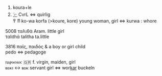 1. koura+le  
2. [𓅫](𓅫) CvrL  ⇔ quirlig  
𐀒 𐀷 ko-wa korfa (>koure, kore) young woman, girl ⇔ kurwa : whore  

5008 ταλιθά Aram. little girl  
ταlιthά    talitha	ta.little  

3816 παῖς, παιδός   &   a boy or girl child  
pedo ⇔ pedagoge  

ⲡⲁⲣⲑⲉⲛⲟⲥ 	 🇬🇷 f. virgin, maiden, girl  
ⲃⲱⲕⲓ ↔  ⲃⲱⲕ 	 servant girl ⇔ wor[kar](kar) buckeln  

